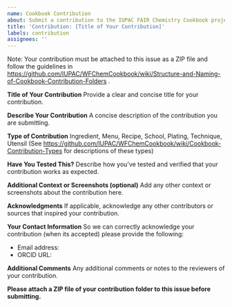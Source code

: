 ```yaml
---
name: Cookbook Contribution
about: Submit a contribution to the IUPAC FAIR Chemistry Cookbook project
title: 'Contribution: [Title of Your Contribution]'
labels: contribution
assignees: ''
---
```

Note:  Your contribution must be attached to this issue as a ZIP file and follow the guidelines in 
https://github.com/IUPAC/WFChemCookbook/wiki/Structure-and-Naming-of-Cookbook-Contribution-Folders .

**Title of Your Contribution**
Provide a clear and concise title for your contribution. 

**Describe Your Contribution**
A concise description of the contribution you are submitting.

**Type of Contribution**
Ingredient, Menu, Recipe, School, Plating, Technique, Utensil
(See https://github.com/IUPAC/WFChemCookbook/wiki/Cookbook-Contribution-Types for descriptions of these types)

**Have You Tested This?**
Describe how you've tested and verified that your contribution works as expected.

**Additional Context or Screenshots (optional)**
Add any other context or screenshots about the contribution here.

**Acknowledgments**
If applicable, acknowledge any other contributors or sources that inspired your contribution. 

**Your Contact Information**
So we can correctly acknowledge your contribution (when its accepted) please provide the following:
- Email address: 
- ORCID URL: 

**Additional Comments**
Any additional comments or notes to the reviewers of your contribution.

**Please attach a ZIP file of your contribution folder to this issue before submitting.**